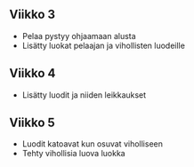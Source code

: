 ## Viikko 3

- Pelaa pystyy ohjaamaan alusta
- Lisätty luokat pelaajan ja vihollisten luodeille

## Viikko 4
- Lisätty luodit ja niiden leikkaukset

## Viikko 5
- Luodit katoavat kun osuvat viholliseen
- Tehty vihollisia luova luokka
